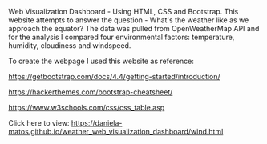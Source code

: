 Web Visualization Dashboard - Using HTML, CSS and Bootstrap.
This website attempts to answer the question - What's the weather like as we approach the equator? 
The data was pulled from OpenWeatherMap API and for the analysis I compared four environmental factors: temperature, humidity, cloudiness and windspeed. 

To create the webpage I used this website as reference:

https://getbootstrap.com/docs/4.4/getting-started/introduction/

https://hackerthemes.com/bootstrap-cheatsheet/

https://www.w3schools.com/css/css_table.asp



Click here to view: https://daniela-matos.github.io/weather_web_visualization_dashboard/wind.html 
